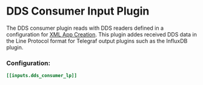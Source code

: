 # DDS Consumer Input Plugin

The DDS consumer plugin reads with DDS readers defined in a configuration for [XML App Creation](https://community.rti.com/static/documentation/connext-dds/5.3.1/doc/manuals/connext_dds/xml_application_creation/RTI_ConnextDDS_CoreLibraries_XML_AppCreation_GettingStarted.pdf). This plugin addes received DDS data in the Line Protocol format for Telegraf output plugins such as the InfluxDB plugin. 

### Configuration:

```toml
[[inputs.dds_consumer_lp]]

```
